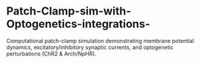 # Patch-Clamp-sim-with-Optogenetics-integrations-
Computational patch-clamp simulation demonstrating membrane potential dynamics, excitatory/inhibitory synaptic currents, and optogenetic perturbations (ChR2 &amp; Arch/NpHR). 
